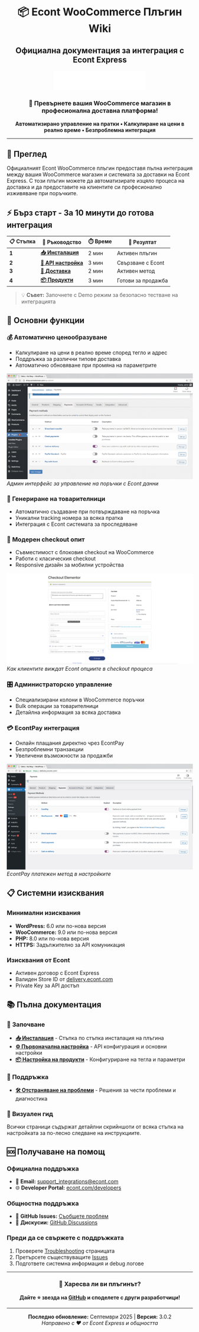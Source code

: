 <div align="center">

# 📦 Econt WooCommerce Плъгин Wiki
## Официална документация за интеграция с Econt Express

<div align="center" width="100%">
  <img src="https://raw.githubusercontent.com/econt/econt-woo-opc-plugin/main/public/images/econt-logo.svg" 
       width="250" 
       alt="Econt Logo" />
  </div>

### 🚀 Превърнете вашия WooCommerce магазин в професионална доставна платформа!

**Автоматизирано управление на пратки • Калкулиране на цени в реално време • Безпроблемна интеграция**

---

</div>

## 📖 Преглед

Официалният Econt WooCommerce плъгин предоставя пълна интеграция между вашия WooCommerce магазин и системата за доставки на Econt Express. С този плъгин можете да автоматизирате изцяло процеса на доставка и да предоставите на клиентите си професионално изживяване при поръчките.

## ⚡ Бърз старт - За 10 минути до готова интеграция

<div align="center">

| 📋 Стъпка | 📄 Ръководство | ⏱️ Време | 🎯 Резултат |
|-----------|----------------|----------|-------------|
| **1** | **[📥 Инсталация](Installation)** | 2 мин | Активен плъгин |
| **2** | **[🔑 API настройка](Initial-Setup)** | 3 мин | Свързване с Econt |
| **3** | **[🚚 Доставка](Initial-Setup#woocommerce-интеграция)** | 2 мин | Активен метод |
| **4** | **[📦 Продукти](Product-Configuration)** | 3 мин | Готови за продажба |

</div>

> 💡 **Съвет:** Започнете с Demo режим за безопасно тестване на интеграцията

## 🎯 Основни функции

### 💰 **Автоматично ценообразуване**
- Калкулиране на цени в реално време според тегло и адрес
- Поддръжка за различни типове доставка
- Автоматично обновяване при промяна на параметрите

![Admin Interface](https://raw.githubusercontent.com/econt/econt-woo-opc-plugin/main/extracted_images/screenshot_1_5.png)
*Админ интерфейс за управление на поръчки с Econt данни*

### 📄 **Генериране на товарителници**
- Автоматично създаване при потвърждаване на поръчка
- Уникални tracking номера за всяка пратка
- Интеграция с Econt системата за проследяване

### 🛒 **Модерен checkout опит**
- Съвместимост с блоковия checkout на WooCommerce
- Работи с класическия checkout
- Responsive дизайн за мобилни устройства

![Checkout Process](https://raw.githubusercontent.com/econt/econt-woo-opc-plugin/main/extracted_images/screenshot_1_14.png)
*Как клиентите виждат Econt опциите в checkout процеса*

### 🎛️ **Администраторско управление**
- Специализирани колони в WooCommerce поръчки
- Bulk операции за товарителници
- Детайлна информация за всяка доставка

### 💳 **EcontPay интеграция**
- Онлайн плащания директно чрез EcontPay
- Безпроблемни транзакции
- Увеличени възможности за продажби

![Payment Gateway](https://raw.githubusercontent.com/econt/econt-woo-opc-plugin/main/extracted_images/screenshot_1_13.png)
*EcontPay платежен метод в настройките*

## 📋 Системни изисквания

### Минимални изисквания
- **WordPress:** 6.0 или по-нова версия
- **WooCommerce:** 9.0 или по-нова версия  
- **PHP:** 8.0 или по-нова версия
- **HTTPS:** Задължително за API комуникация

### Изисквания от Econt
- Активен договор с Econt Express
- Валиден Store ID от [delivery.econt.com](https://delivery.econt.com/)
- Private Key за API достъп

## 📚 Пълна документация

### 🏁 **Започване**
- **[📥 Инсталация](Installation)** - Стъпка по стъпка инсталация на плъгина
- **[⚙️ Първоначална настройка](Initial-Setup)** - API конфигурация и основни настройки  
- **[📦 Настройка на продукти](Product-Configuration)** - Конфигуриране на тегла и параметри

### 🔧 **Поддръжка**
- **[🛠️ Отстраняване на проблеми](Troubleshooting)** - Решения за чести проблеми и диагностика

### 📸 **Визуален гид**
Всички страници съдържат детайлни скрийншоти от всяка стъпка на настройката за по-лесно следване на инструкциите.

## 🆘 Получаване на помощ

### Официална поддръжка
- 📧 **Email:** [support_integrations@econt.com](mailto:support_integrations@econt.com)
- 🌐 **Developer Portal:** [econt.com/developers](https://econt.com/developers/)

### Общностна поддръжка  
- 🐛 **GitHub Issues:** [Съобщете проблем](https://github.com/econt/econt-woo-opc-plugin/issues/new)
- 💬 **Дискусии:** [GitHub Discussions](https://github.com/econt/econt-woo-opc-plugin/discussions)

### Преди да се свържете с поддръжката
1. Проверете [Troubleshooting](Troubleshooting) страницата
2. Претърсете съществуващите [Issues](https://github.com/econt/econt-woo-opc-plugin/issues)
3. Подгответе системна информация и debug логове

---

<div align="center">

### 🌟 Харесва ли ви плъгинът?

**Дайте ⭐ звезда на [GitHub](https://github.com/econt/econt-woo-opc-plugin) и споделете с други разработчици!**

---

**Последно обновление:** Септември 2025 | **Версия:** 3.0.2  
*Направено с ❤️ от Econt Express и общността*

</div>